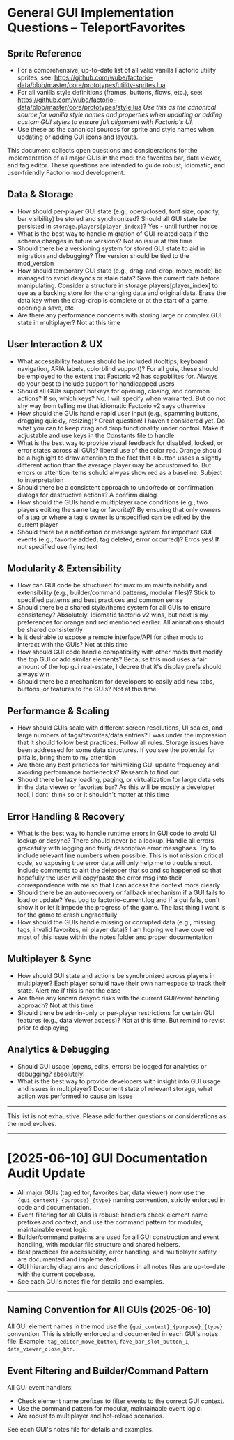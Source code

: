 # General GUI Implementation Questions – TeleportFavorites

## Sprite Reference
- For a comprehensive, up-to-date list of all valid vanilla Factorio utility sprites, see:
  https://github.com/wube/factorio-data/blob/master/core/prototypes/utility-sprites.lua
- For all vanilla style definitions (frames, buttons, flows, etc.), see:
  https://github.com/wube/factorio-data/blob/master/core/prototypes/style.lua
  *Use this as the canonical source for vanilla style names and properties when updating or adding custom GUI styles to ensure full alignment with Factorio's UI.*
- Use these as the canonical sources for sprite and style names when updating or adding GUI icons and layouts.


This document collects open questions and considerations for the implementation of all major GUIs in the mod: the favorites bar, data viewer, and tag editor. These questions are intended to guide robust, idiomatic, and user-friendly Factorio mod development.

## Data & Storage
- How should per-player GUI state (e.g., open/closed, font size, opacity, bar visibility) be stored and synchronized? Should all GUI state be persisted in `storage.players[player_index]`?
Yes - until further notice
- What is the best way to handle migration of GUI-related data if the schema changes in future versions?
Not an issue at this time
- Should there be a versioning system for stored GUI state to aid in migration and debugging?
The version should be tied to the mod_version
- How should temporary GUI state (e.g., drag-and-drop, move_mode) be managed to avoid desyncs or stale data?
Save the current data before manipulating. Consider a structure in storage.players[player_index] to use as a backing store for the changing data and original data. Erase the data key when the drag-drop is complete or at the start of a game, opening a save, etc
- Are there any performance concerns with storing large or complex GUI state in multiplayer?
Not at this time

## User Interaction & UX
- What accessibility features should be included (tooltips, keyboard navigation, ARIA labels, colorblind support)?
For all guis, these should be employed to the extent that Factorio v2 has capabilites for. Always do your best to include support for handicapped users
- Should all GUIs support hotkeys for opening, closing, and common actions? If so, which keys?
No. I will specify when warranted. But do not shy way from telling me that idiomatic Factorio v2 says otherwise
- How should the GUIs handle rapid user input (e.g., spamming buttons, dragging quickly, resizing)?
Great question! I haven't considered yet. 
Do what you can to keep drag and drop functionality under control. Make it adjustable and use keys in the Constants file to handle
- What is the best way to provide visual feedback for disabled, locked, or error states across all GUIs?
liberal use of the color red. Orange should be a highlight to draw attention to the fact that a button usses a slightly different action than the average player may be accustomed to. But errors or attention items sohuld alwyas show red as a baseline. Subject to interpretation
- Should there be a consistent approach to undo/redo or confirmation dialogs for destructive actions?
A confirm dialog
- How should the GUIs handle multiplayer race conditions (e.g., two players editing the same tag or favorite)?
By ensuring that only owners of a tag or where a tag's owner is unspecified can be edited by the current player
- Should there be a notification or message system for important GUI events (e.g., favorite added, tag deleted, error occurred)?
Erros yes! If not specified use flying text

## Modularity & Extensibility
- How can GUI code be structured for maximum maintainability and extensibility (e.g., builder/command patterns, modular files)?
Stick to specified patterns and best practices and common sense
- Should there be a shared style/theme system for all GUIs to ensure consistency?
Absolutely. Idiomatic factorio v2 wins, but next is my preferences for orange and red mentioned earlier. All animations should be shared consistently
- Is it desirable to expose a remote interface/API for other mods to interact with the GUIs?
Not at this time
- How should GUI code handle compatibility with other mods that modify the top GUI or add similar elements?
Because this mod uses a fair amount of the top gui real-estate, I decree that it's display prefs should always win
- Should there be a mechanism for developers to easily add new tabs, buttons, or features to the GUIs?
Not at this time

## Performance & Scaling
- How should GUIs scale with different screen resolutions, UI scales, and large numbers of tags/favorites/data entries?
I was under the impression that it should follow best practices. Follow all rules. Storage issues have been addressed for some data structures. If you see the potential for pitfalls, bring them to my attention
- Are there any best practices for minimizing GUI update frequency and avoiding performance bottlenecks?
Research to find out
- Should there be lazy loading, paging, or virtualization for large data sets in the data viewer or favorites bar?
As this will be mostly a developer tool, I dont' think so or it shouldn't matter at this time

## Error Handling & Recovery
- What is the best way to handle runtime errors in GUI code to avoid UI lockup or desync?
There should never be a lockup. Handle all errors gracefully with logging and fairly descriptive error messghaes. Try to include relevant line numbers when possible. This is not mission critical code, so exposing true error data will only help me to trouble shoot. Include comments to alrt the deleoper that so and so happened so that hopefully the user will copy/paste the error msg into their correspondence with me so that I can access the context more clearly
- Should there be an auto-recovery or fallback mechanism if a GUI fails to load or update?
Yes. Log to factorio-current.log and if a gui fails, don't show it or let it impede the progress of the game. The last thing I want is for the game to crash ungracefully
- How should the GUIs handle missing or corrupted data (e.g., missing tags, invalid favorites, nil player data)?
I am hoping we have covered most of this issue within the notes folder and proper documentation

## Multiplayer & Sync
- How should GUI state and actions be synchronized across players in multiplayer?
Each player sohuld have their own namespace to track their state. Alert me if this is not the case
- Are there any known desync risks with the current GUI/event handling approach?
Not at this time
- Should there be admin-only or per-player restrictions for certain GUI features (e.g., data viewer access)?
Not at this time. But remind to revist prior to deploying

## Analytics & Debugging
- Should GUI usage (opens, edits, errors) be logged for analytics or debugging?
absolutely!
- What is the best way to provide developers with insight into GUI usage and issues in multiplayer?
Document state of relevant storage, what action was performed to cause an issue

---
This list is not exhaustive. Please add further questions or considerations as the mod evolves.

---

# [2025-06-10] GUI Documentation Audit Update

- All major GUIs (tag editor, favorites bar, data viewer) now use the `{gui_context}_{purpose}_{type}` naming convention, strictly enforced in code and documentation.
- Event filtering for all GUIs is robust: handlers check element name prefixes and context, and use the command pattern for modular, maintainable event logic.
- Builder/command patterns are used for all GUI construction and event handling, with modular file structure and shared helpers.
- Best practices for accessibility, error handling, and multiplayer safety are documented and implemented.
- GUI hierarchy diagrams and descriptions in all notes files are up-to-date with the current codebase.
- See each GUI's notes file for details and examples.

---

## Naming Convention for All GUIs (2025-06-10)

All GUI element names in the mod use the `{gui_context}_{purpose}_{type}` convention. This is strictly enforced and documented in each GUI's notes file. Example: `tag_editor_move_button`, `fave_bar_slot_button_1`, `data_viewer_close_btn`.

## Event Filtering and Builder/Command Pattern

All GUI event handlers:
- Check element name prefixes to filter events to the correct GUI context.
- Use the command pattern for modular, maintainable event logic.
- Are robust to multiplayer and hot-reload scenarios.

See each GUI's notes file for details and examples.
